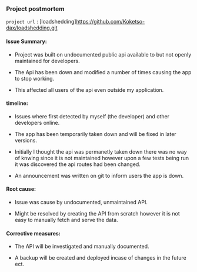 ### Project postmortem

`project url` : [loadshedding]<https://github.com/Koketso-dax/loadshedding.git>

#### Issue Summary:

- Project was built on undocumented public api available to but not openly maintained for developers.

- The Api has been down and modified a number of times causing the app to stop working.

- This affected all users of the api even outside my application.

#### timeline:

- Issues where first detected by myself (the developer) and other developers online.

- The app has been temporarily taken down and will be fixed in later versions.

- Initially I thought the api was permanetly taken down there was no way of knwing since it is not maintained however upon a few tests being run it was discovered the api routes had been changed.

- An announcement was written on git to inform users the app is down.

#### Root cause:

- Issue was cause by undocumented, unmaintained API.

- Might be resolved by creating the API from scratch however it is not easy to manually fetch and serve the data.

#### Corrective measures:

- The API will be investigated and manually documented.

- A backup will be created and deployed incase of changes in the future ect.